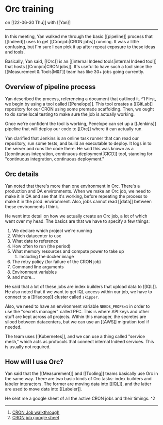 # Orc training
on [[22-06-30 Thu]]
with [[Yan]]

---
In this meeting, Yan walked me through the basic [[pipeline]] process that [[Indeed]] uses to get [[Cronjob|CRON jobs]] running. It was a little confusing, but I'm sure I can pick it up after repeat exposure to these ideas and tools.

Basically, Yan said, [[Orc]] is an [[internal Indeed tools|internal Indeed tool]] that hosts [[Cronjob|CRON jobs]]. It's useful to have such a tool since the [[Measurement & Tools|M&T]] team has like 30+ jobs going currently.

## Overview of pipeline process
Yan described the process, referencing a document that outlined it. ^1
First, we begin by using a tool called [[Penelope]]. This tool creates a [[GitLab]] repository for our CRON using some premade scaffolding. Then, we ought to do some local testing to make sure the job is actually working.

Once we're confident the tool is working, Penelope can set up a [[Jenkins]] pipeline that will deploy our code to [[Orc]] where it can actually run. 

Yan clarified that Jenkins is an online task runner that can read our repository, run some tests, and build an executable to deploy. It logs in to the server and runs the code there. He said this was known as a [[continuous integration, continuous deployment|CICD]] tool, standing for "continuous integration, continuous deployment."

## Orc details
Yan noted that there's more than one environment in Orc. There's a production and QA environments. When we make an Orc job, we need to make it in QA and see that it's working, before repeating the process to make it in the prod. environment. Also, jobs cannot read [[data]] between these environments I think.

He went into detail on how we actually create an Orc job, a lot of which went over my head. The basics are that we have to specify a few things:

1. We declare which project we're running
2. Which datacenter to use
3. What date to reference
4. How often to run (the period)
5. What memory resources and compute power to take up
	1. Including the docker image
6. The retry policy (for failure of the CRON job)
7. Command line arguments
8. Environment variables
9. and more...

He said that a lot of these jobs are index builders that upload data to [[IQL]]. He also noted that if we want to get IQL access within our job, we have to connect to a [[Hadoop]] cluster called `skipper`. 

Also, we need to have an environment variable `NEEDS_PROPS=1` in order to use the "secrets manager" called PFC. This is where API keys and other stuff are kept across all projects. Within this manager, the secretes are siloed between datacenters, but we can use an [[AWS]] migration tool if needed.

The team uses [[Kubernetes]], and we can use a thing called "service mesh," which acts as protocols that connect internal Indeed services. This is usually not required.

## How will I use Orc?
Yan said that the [[Measurement]] and [[Tooling]] teams basically use Orc in the same way. There are two basic kinds of Orc tasks: index builders and labeler interactors. The former are moving data into [[IQL]], and the latter are used to move data into [[Labeler]]. 

He sent me a google sheet of all the active CRON jobs and their timings. ^2

---
1. [CRON Job walkthrough](https://wiki.indeed.com/display/ScaledOps/Labeler+Cron+Job+Walkthrough)
2. [CRON job google sheet](https://docs.google.com/spreadsheets/d/1o4GYZPpRneMzD3gVXI_eSBtK6v_HEpU4HTxNlE3WXu8/edit#gid=0)